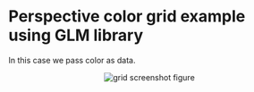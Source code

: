# Perspective color grid example using GLM library

In this case we pass color as data.

<p align="center">
  <img src="https://github.com/planelles20/modern-openGL-practice/blob/master/example10/result/example10.gif?raw=true" alt="grid screenshot figure"/>
</p>
